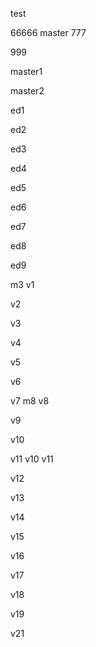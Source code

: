 test

66666
master
777


999

master1

master2

ed1

ed2

ed3

ed4

ed5

ed6

ed7

ed8

ed9

m3
v1

v2

v3

v4

v5

v6

v7
m8
v8

v9

v10

v11
v10
v11

v12


v13

v14

v15

v16

v17

v18

v19

v21